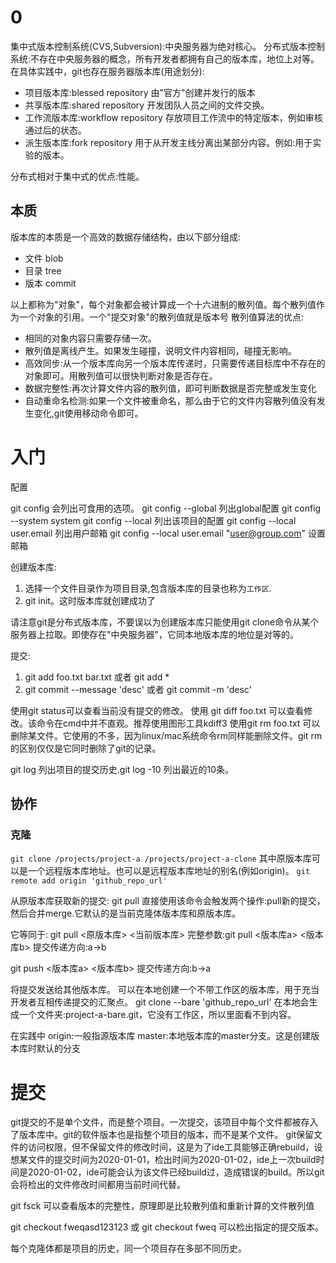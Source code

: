 # 0

集中式版本控制系统(CVS,Subversion):中央服务器为绝对核心。
分布式版本控制系统:不存在中央服务器的概念，所有开发者都拥有自己的版本库，地位上对等。
在具体实践中，git也存在服务器版本库(用途划分):

*   项目版本库:blessed repository 由"官方"创建并发行的版本
*   共享版本库:shared repository 开发团队人员之间的文件交换。
*   工作流版本库:workflow repository 存放项目工作流中的特定版本，例如审核通过后的状态。
*   派生版本库:fork repository 用于从开发主线分离出某部分内容。例如:用于实验的版本。

分布式相对于集中式的优点:性能。

## 本质
版本库的本质是一个高效的数据存储结构，由以下部分组成:

* 文件 blob
* 目录 tree
* 版本 commit 

以上都称为"对象"，每个对象都会被计算成一个十六进制的散列值。每个散列值作为一个对象的引用。一个"提交对象"的散列值就是版本号
散列值算法的优点:

* 相同的对象内容只需要存储一次。
* 散列值是离线产生。如果发生碰撞，说明文件内容相同，碰撞无影响。
* 高效同步:从一个版本库向另一个版本库传递时，只需要传递目标库中不存在的对象即可。用散列值可以很快判断对象是否存在。
* 数据完整性:再次计算文件内容的散列值，即可判断数据是否完整或发生变化
* 自动重命名检测:如果一个文件被重命名，那么由于它的文件内容散列值没有发生变化,git使用移动命令即可。 

# 入门

配置

git config 会列出可食用的选项。
git config --global 列出global配置
git config --system system
git config --local 列出该项目的配置
git config --local user.email  列出用户邮箱
git config --local user.email "user@group.com" 设置邮箱

创建版本库:

1. 选择一个文件目录作为项目目录,包含版本库的目录也称为`工作区`.
2. git init。这时版本库就创建成功了

请注意git是分布式版本库，不要误以为创建版本库只能使用git clone命令从某个服务器上拉取。即使存在"中央服务器"，它同本地版本库的地位是对等的。

提交:

1. git add foo.txt bar.txt  或者 git add *
2. git commit --message 'desc' 或者 git commit -m 'desc'

使用git status可以查看当前没有提交的修改。
使用 git diff foo.txt 可以查看修改。该命令在cmd中并不直观。推荐使用图形工具kdiff3
使用git rm foo.txt 可以删除某文件。它使用的不多，因为linux/mac系统命令rm同样能删除文件。git rm的区别仅仅是它同时删除了git的记录。

git log 
列出项目的提交历史.git log -10 列出最近的10条。

## 协作

### 克隆
`git clone /projects/project-a /projects/project-a-clone`
其中原版本库可以是一个远程版本库地址。也可以是远程版本库地址的别名(例如origin)。
`git remote add origin 'github_repo_url'`

从原版本库获取新的提交:
git pull 
直接使用该命令会触发两个操作:pull新的提交，然后合并merge.它默认的是当前克隆体版本库和原版本库。

它等同于:
git pull <原版本库> <当前版本库>
完整参数:git pull <版本库a> <版本库b>
提交传递方向:a->b

git push <版本库a> <版本库b>
提交传递方向:b->a

将提交发送给其他版本库。
可以在本地创建一个不带工作区的版本库，用于充当开发者互相传递提交的汇聚点。
git clone --bare 'github_repo_url'
在本地会生成一个文件夹:project-a-bare.git，它没有工作区，所以里面看不到内容。

在实践中
origin:一般指源版本库
master:本地版本库的master分支。这是创建版本库时默认的分支


# 提交

git提交的不是单个文件，而是整个项目。一次提交，该项目中每个文件都被存入了版本库中。git的软件版本也是指整个项目的版本，而不是某个文件。
git保留文件的访问权限，但不保留文件的修改时间，这是为了ide工具能够正确rebuild，设想某文件的提交时间为2020-01-01，检出时间为2020-01-02，ide上一次build时间是2020-01-02，ide可能会认为该文件已经build过，造成错误的build。所以git会将检出的文件修改时间都用当前时间代替。

git fsck 可以查看版本的完整性，原理即是比较散列值和重新计算的文件散列值

git checkout fweqasd123123
或
git checkout fweq
可以检出指定的提交版本。

每个克隆体都是项目的历史，同一个项目存在多部不同历史。




